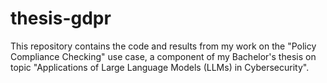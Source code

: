 # thesis-gdpr
This repository contains the code and results from my work on the "Policy Compliance Checking" use case, a component of my Bachelor's thesis on topic "Applications of Large Language Models (LLMs) in Cybersecurity".
